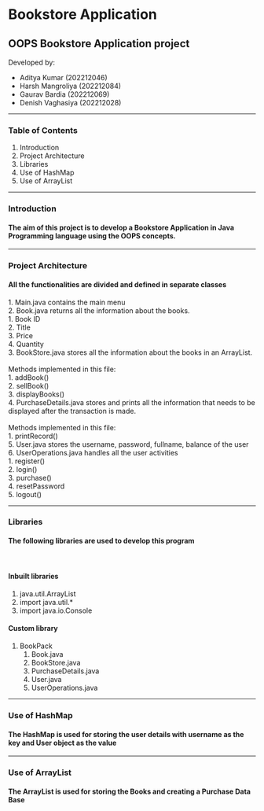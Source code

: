 # Bookstore Application
OOPS Bookstore Application project
---
Developed by:
<ul>
    <li>Aditya Kumar (202212046)</li>
    <li>Harsh Mangroliya (202212084)</li>
    <li>Gaurav Bardia (202212069)</li>
    <li>Denish Vaghasiya (202212028)</li>
</ul>

---
### Table of Contents
1. Introduction
2. Project Architecture
3. Libraries
4. Use of HashMap
5. Use of ArrayList

---
### Introduction
<h4>The aim of this project is to develop a Bookstore Application in Java Programming language using the OOPS concepts.</h4>

---
### Project Architecture
<h4>All the functionalities are divided and defined in separate classes</h4>
1. Main.java contains the main menu <br>
2. Book.java returns all the information about the books. <br>
   1. Book ID <br>
   2. Title <br>
   3. Price <br>
   4. Quantity <br>
3. BookStore.java stores all the information about the books in an ArrayList. <br>
   <br>Methods implemented in this file:<br>
   1. addBook() <br>
   2. sellBook() <br>
   3. displayBooks() <br>
4. PurchaseDetails.java stores and prints all the information that needs to be displayed after the transaction is made. <br>
   <br>Methods implemented in this file: <br>
   1. printRecord() <br>
5. User.java stores the username, password, fullname, balance of the user<br>
6. UserOperations.java handles all the user activities<br>
   1. register() <br>
   2. login() <br>
   3. purchase() <br>
   4. resetPassword <br>
   5. logout() <br>

---
### Libraries
<h4> The following libraries are used to develop this program </h4> <br>
<h4> Inbuilt libraries </h4>

1. java.util.ArrayList <br>
2. import java.util.* <br>
3. import java.io.Console <br>

<h4> Custom library </h4>

1. BookPack <br>
   1. Book.java <br>
   2. BookStore.java <br>
   3. PurchaseDetails.java <br>
   4. User.java <br>
   5. UserOperations.java <br>

---
### Use of HashMap
<h4> The HashMap is used for storing the user details with username as the key and User object as the value </h4>

---
### Use of ArrayList
<h4> The ArrayList is used for storing the Books and creating a Purchase Data Base </h4>




